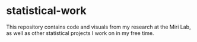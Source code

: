 # statistical-work
This repository contains code and visuals from my research at the Miri Lab, as well as other statistical projects I work on in my free time.
